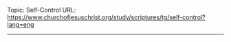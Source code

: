 Topic: Self-Control
URL: https://www.churchofjesuschrist.org/study/scriptures/tg/self-control?lang=eng

---

